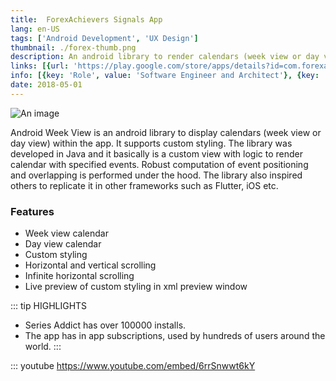 ```yaml
---
title: 	ForexAchievers Signals App
lang: en-US
tags: ['Android Development', 'UX Design']
thumbnail: ./forex-thumb.png
description: An android library to render calendars (week view or day view).
links: [{url: 'https://play.google.com/store/apps/details?id=com.forexachievers.signals', text: 'Get it on Google Play', icon: ['fab', 'google-play']}]
info: [{key: 'Role', value: 'Software Engineer and Architect'}, {key: 'Employment', value: 'Self employed'}, {key: 'Skills involved', value: ['Android SDK', 'Custom View Development', 'Performance Analysis', 'UX Design', 'Calculus', 'Geometry']}, {key: 'Tech used', value: ['Java', 'Android SDK', 'Android Studio', 'Performance Monitor', 'Maven']}]
date: 2018-05-01
---
```

![An image](/forex.png)

Android Week View is an android library to display calendars (week view or day view) within the app. It supports custom styling. The library was developed in Java and it basically is a custom view with logic to render calendar with specified events. Robust computation of event positioning and overlapping is performed under the hood. The library also inspired others to replicate it in other frameworks such as Flutter, iOS etc.

### Features
- Week view calendar
- Day view calendar
- Custom styling
- Horizontal and vertical scrolling
- Infinite horizontal scrolling
- Live preview of custom styling in xml preview window


::: tip HIGHLIGHTS
- Series Addict has over 100000 installs.
- The app has in app subscriptions, used by hundreds of users around the world.
:::


::: youtube https://www.youtube.com/embed/6rrSnwwt6kY
